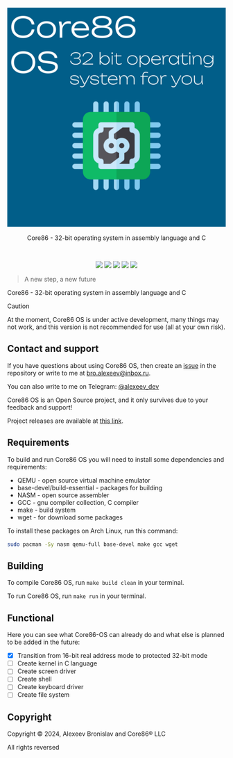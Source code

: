 
<p align="center">
	<img src="extra/core86os.jpg">
</p>

<p align="center">Core86 - 32-bit operating system in assembly language and C</p>
<br>
<p align="center">
    <img src="https://img.shields.io/github/languages/top/alexeev-engineer/core86-os?style=for-the-badge">
    <img src="https://img.shields.io/github/languages/count/alexeev-engineer/core86-os?style=for-the-badge">
    <img src="https://img.shields.io/github/stars/alexeev-engineer/core86-os?style=for-the-badge">
    <img src="https://img.shields.io/github/issues/alexeev-engineer/core86-os?style=for-the-badge">
    <img src="https://img.shields.io/github/last-commit/alexeev-engineer/core86-os?style=for-the-badge">
    </br>
</p>

> A new step, a new future

Core86 - 32-bit operating system in assembly language and C

> [!CAUTION]
> At the moment, Core86 OS is under active development, many things may not work, and this version is not recommended for use (all at your own risk).

## Contact and support
If you have questions about using Core86 OS, then create an [issue](https://github.com/alexeev-engineer/core86-os/issues/new) in the repository or write to me at bro.alexeev@inbox.ru.

You can also write to me on Telegram: [@alexeev_dev](https://t.me/alexeev_dev)

Core86 OS is an Open Source project, and it only survives due to your feedback and support!

Project releases are available at [this link](https://github.com/alexeev-engineer/core86-os/releases).

## Requirements
To build and run Core86 OS you will need to install some dependencies and requirements:

 + QEMU - open source virtual machine emulator
 + base-devel/build-essential - packages for building
 + NASM - open source assembler
 + GCC - gnu compiler collection, C compiler
 + make - build system
 + wget - for download some packages

To install these packages on Arch Linux, run this command:

```bash
sudo pacman -Sy nasm qemu-full base-devel make gcc wget
```

## Building
To compile Core86 OS, run `make build clean` in your terminal.

To run Core86 OS, run `make run` in your terminal.

## Functional
Here you can see what Core86-OS can already do and what else is planned to be added in the future:

 - [x] Transition from 16-bit real address mode to protected 32-bit mode
 - [ ] Create kernel in C language
 - [ ] Create screen driver
 - [ ] Create shell
 - [ ] Create keyboard driver
 - [ ] Create file system

## Copyright
Copyright © 2024, Alexeev Bronislav and Core86® LLC

All rights reversed
